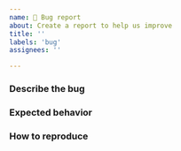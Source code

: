 ```yaml
---
name: 🐞 Bug report
about: Create a report to help us improve
title: ''
labels: 'bug'
assignees: ''

---
```


<!-- This form is only for submitting bug reports. -->

### Describe the bug
<!-- Please provide us with a clear and concise description of what the bug is. -->

### Expected behavior
<!-- A clear and concise description of what you expected to happen. -->

### How to reproduce
<!----------------------------------------------------------------------
It would be awesome if you could provide us a small reproduction online using stackblitz. You can replace `typescript-vitest` with another template name that is matching your case from https://github.com/vuejs/create-vue-templates.
- https://stackblitz.com/github/vuejs/create-vue-templates/tree/main/typescript-vitest

Steps to reproduce the behavior:
1. Go to '....'
2. Do this '....'
3. Do that '....'
4. Result 
----------------------------------------------------------------------->